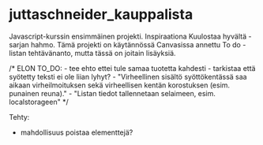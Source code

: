 # juttaschneider_kauppalista
Javascript-kurssin ensimmäinen projekti. Inspiraationa Kuulostaa hyvältä -sarjan hahmo.
Tämä projekti on käytännössä Canvasissa annettu To do -listan tehtävänanto, mutta tässä on joitain lisäyksiä.



 /* ELON TO_DO:
              - tee ehto ettei tule samaa tuotetta kahdesti
              - tarkistaa että syötetty teksti ei ole liian lyhyt?
              - "Virheellinen sisältö syöttökentässä saa aikaan virheilmoituksen sekä virheellisen kentän korostuksen (esim. punainen reuna)."
              - "Listan tiedot tallennetaan selaimeen, esim. localstorageen"
                           */ 

Tehty:

- mahdollisuus poistaa elementtejä? 